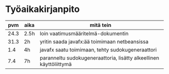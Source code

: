 # Työaikakirjanpito


| pvm  | aika | mitä tein                                                          |
|------|------|--------------------------------------------------------------------|
| 24.3 | 2.5h | loin vaatimusmääritelmä-dokumentin                                 |
| 31.3 |  2h  | yritin saada javafx:ää toimimaan netbeansissa                      |
|  1.4 |  4h  | javafx saatu toimimaan, tehty sudokugeneraattori                   |
|  7.4 |  7h  | paranneltu sudokugeneraattoria, lisätty alkeellinen käyttöliittymä |
